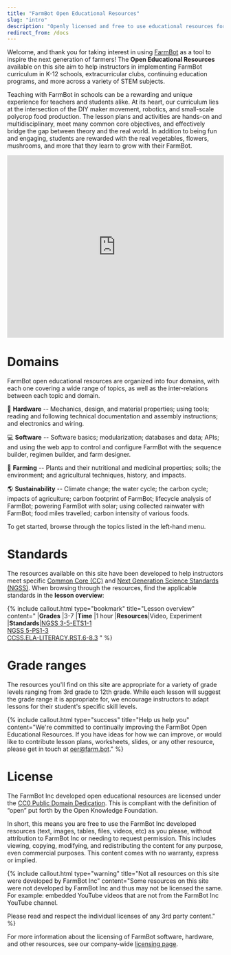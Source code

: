 ```yaml
---
title: "FarmBot Open Educational Resources"
slug: "intro"
description: "Openly licensed and free to use educational resources for teaching FarmBot technology and related subjects"
redirect_from: /docs
---
```


Welcome, and thank you for taking interest in using [FarmBot](https://farm.bot) as a tool to inspire the next generation of farmers! The **Open Educational Resources** available on this site aim to help instructors in implementing FarmBot curriculum in K-12 schools, extracurricular clubs, continuing education programs, and more across a variety of STEM subjects.

Teaching with FarmBot in schools can be a rewarding and unique experience for teachers and students alike. At its heart, our curriculum lies at the intersection of the DIY maker movement, robotics, and small-scale polycrop food production. The lesson plans and activities are hands-on and multidisciplinary, meet many common core objectives, and effectively bridge the gap between theory and the real world. In addition to being fun and engaging, students are rewarded with the real vegetables, flowers, mushrooms, and more that they learn to grow with their FarmBot.

<iframe width="100%" height="425" src="https://www.youtube.com/embed/8PV0aR9Jl9A" frameborder="0" allow="accelerometer; autoplay; clipboard-write; encrypted-media; gyroscope; picture-in-picture" allowfullscreen></iframe>

# Domains

FarmBot open educational resources are organized into four domains, with each one covering a wide range of topics, as well as the inter-relations between each topic and domain.

:wrench: **Hardware** -- Mechanics, design, and material properties; using tools; reading and following technical documentation and assembly instructions; and electronics and wiring.

:computer: **Software** -- Software basics; modularization; databases and data; APIs; and using the web app to control and configure FarmBot with the sequence builder, regimen builder, and farm designer.

:seedling: **Farming** -- Plants and their nutritional and medicinal properties; soils; the environment; and agricultural techniques, history, and impacts.

:earth_americas: **Sustainability** -- Climate change; the water cycle; the carbon cycle; impacts of agriculture; carbon footprint of FarmBot; lifecycle analysis of FarmBot; powering FarmBot with solar; using collected rainwater with FarmBot; food miles travelled; carbon intensity of various foods.

To get started, browse through the topics listed in the left-hand menu.

# Standards

The resources available on this site have been developed to help instructors meet specific [Common Core (CC)](http://www.corestandards.org/) and [Next Generation Science Standards (NGSS)](https://www.nextgenscience.org/). When browsing through the resources, find the applicable standards in the **lesson overview**:

{%
include callout.html
type="bookmark"
title="Lesson overview"
content="
|**Grades**   |3-7
|**Time**     |1 hour
|**Resources**|Video, Experiment
|**Standards**|[NGSS 3-5-ETS1-1](https://www.nextgenscience.org/pe/3-5-ets1-1-engineering-design)<br>[NGSS 5-PS1-3](https://www.nextgenscience.org/pe/5-ps1-3-matter-and-its-interactions)<br>[CCSS.ELA-LITERACY.RST.6-8.3](http://www.corestandards.org/ELA-Literacy/RST/6-8/3)
" %}

# Grade ranges

The resources you'll find on this site are appropriate for a variety of grade levels ranging from 3rd grade to 12th grade. While each lesson will suggest the grade range it is appropriate for, we encourage instructors to adapt lessons for their student's specific skill levels.

{%
include callout.html
type="success"
title="Help us help you"
content="We're committed to continually improving the FarmBot Open Educational Resources. If you have ideas for how we can improve, or would like to contribute lesson plans, worksheets, slides, or any other resource, please get in touch at [oer@farm.bot](mailto:oer@farm.bot)."
%}

# License

The FarmBot Inc developed open educational resources are licensed under the [CC0 Public Domain Dedication](https://creativecommons.org/publicdomain/zero/1.0/). This is compliant with the definition of “open” put forth by the Open Knowledge Foundation.

In short, this means you are free to use the FarmBot Inc developed resources (text, images, tables, files, videos, etc) as you please, without attribution to FarmBot Inc or needing to request permission. This includes viewing, copying, modifying, and redistributing the content for any purpose, even commercial purposes. This content comes with no warranty, express or implied.

{%
include callout.html
type="warning"
title="Not all resources on this site were developed by FarmBot Inc"
content="Some resources on this site were not developed by FarmBot Inc and thus may not be licensed the same. For example: embedded YouTube videos that are not from the FarmBot Inc YouTube channel.

Please read and respect the individual licenses of any 3rd party content."
%}

For more information about the licensing of FarmBot software, hardware, and other resources, see our company-wide [licensing page](http://licensing.farm.bot).
